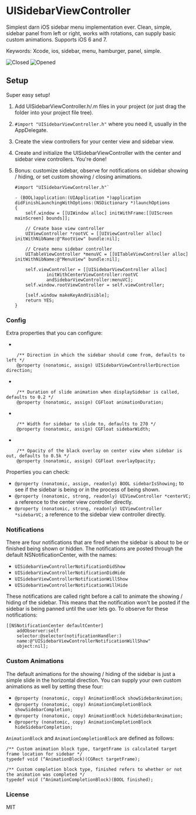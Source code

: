 UISidebarViewController
=======================

Simplest darn iOS sidebar menu implementation ever. Clean, simple, sidebar panel from left or right, works with rotations, can supply basic custom animations. Supports iOS 6 and 7.

Keywords: Xcode, ios, sidebar, menu, hamburger, panel, simple.

![](/images/screenshot1.png "Closed")
![](/images/screenshot1.png "Opened")

## Setup
Super easy setup!

 1. Add UISidebarViewController.h/.m files in your project (or just drag the
		folder into your project file tree).
 2. `#import "UISidebarViewController.h"` where you need it, usually in the
		AppDelegate.
 3. Create the view controllers for your center view and sidebar view.
 4. Create and initialize the UISidebarViewController with the center and
		sidebar view controllers. You're done!
 5. Bonus: customize sidebar, observe for notifications on sidebar showing / hiding, or set custom showing / closing animations.

		#import "UISidebarViewController.h"`

		- (BOOL)application:(UIApplication *)application didFinishLaunchingWithOptions:(NSDictionary *)launchOptions
		{
			self.window = [[UIWindow alloc] initWithFrame:[[UIScreen mainScreen] bounds]];

			// Create base view controller
			UIViewController *rootVC = [[UIViewController alloc] initWithNibName:@"RootView" bundle:nil];

			// Create menu sidebar controller
			UITableViewController *menuVC = [[UITableViewController alloc] initWithNibName:@"MenuView" bundle:nil];

			self.viewController = [[UISidebarViewController alloc]
					initWithCenterViewController:rootVC
					andSidebarViewController:menuVC];
			self.window.rootViewController = self.viewController;

			[self.window makeKeyAndVisible];
			return YES;
		}

### Config
Extra properties that you can configure:

 - 
 
		/** Direction in which the sidebar should come from, defaults to left */
		@property (nonatomic, assign) UISidebarViewControllerDirection direction;

 - 

		/** Duration of slide animation when displaySidebar is called, defaults to 0.2 */
		@property (nonatomic, assign) CGFloat animationDuration;

 - 

		/** Width for sidebar to slide to, defaults to 270 */
		@property (nonatomic, assign) CGFloat sidebarWidth;

 - 

		/** Opacity of the black overlay on center view when sidebar is out, defaults to 0.5k */
		@property (nonatomic, assign) CGFloat overlayOpacity;

Properties you can check:

 - `@property (nonatomic, assign, readonly) BOOL sidebarIsShowing;` 
		to see if the sidebar is being or in the process of being shown.
 - `@property (nonatomic, strong, readonly) UIViewController *centerVC;`
		a reference to the center view controller directly.
 - `@property (nonatomic, strong, readonly) UIViewController *sidebarVC;`
		a reference to the sidebar view controller directly.


### Notifications
There are four notifications that are fired when the sidebar is about to be
 or finished being shown or hidden. The notifications are posted through the
 default NSNotificationCenter, with the names:

 - `UISidebarViewControllerNotificationDidShow`
 - `UISidebarViewControllerNotificationDidHide`
 - `UISidebarViewControllerNotificationWillShow`
 - `UISidebarViewControllerNotificationWillHide`

These notifications are called right before a call to animate the showing
/ hiding of the sidebar. This means that the notification won't be posted if the
sidebar is being panned until the user lets go. To observe for these notifications:

	[[NSNotificationCenter defaultCenter]
		addObserver:self
		selector:@selector(notificationHandler:)
		name:@"UISidebarViewControllerNotificationWillShow"
		object:nil];

### Custom Animations
The default animations for the showing / hiding of the sidebar is just a simple
slide in the horizontal direction. You can supply your own custom animations as
well by setting these four:

 - `@property (nonatomic, copy) AnimationBlock showSidebarAnimation;`
 - `@property (nonatomic, copy) AnimationCompletionBlock showSidebarCompletion;`
 - `@property (nonatomic, copy) AnimationBlock hideSidebarAnimation;`
 - `@property (nonatomic, copy) AnimationCompletionBlock hideSidebarCompletion;`

`AnimationBlock` and `AnimationCompletionBlock` are defined as follows:

	/** Custom animation block type, targetFrame is calculated target frame location for sidebar */
	typedef void (^AnimationBlock)(CGRect targetFrame);

	/** Custom completion block type, finished refers to whether or not the animation was completed */
	typedef void (^AnimationCompletionBlock)(BOOL finished);

### License
MIT
